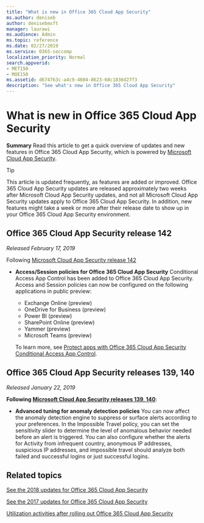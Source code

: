 ```yaml
---
title: "What is new in Office 365 Cloud App Security"
ms.author: deniseb
author: denisebmsft
manager: laurawi
ms.audience: Admin
ms.topic: reference
ms.date: 02/27/2019
ms.service: O365-seccomp
localization_priority: Normal
search.appverid:
- MET150
- MOE150
ms.assetid: d674763c-a4c9-4604-8623-68c1836d27f3
description: "See what's new in Office 365 Cloud App Security"
---
```


# What is new in Office 365 Cloud App Security

**Summary** Read this article to get a quick overview of updates and new features in Office 365 Cloud App Security, which is powered by [Microsoft Cloud App Security](https://aka.ms/whatiscas).
  
> [!TIP]
> This article is updated frequently, as features are added or improved. Office 365 Cloud App Security updates are released approximately two weeks after Microsoft Cloud App Security updates, and not all Microsoft Cloud App Security updates apply to Office 365 Cloud App Security. In addition, new features might take a week or more after their release date to show up in your Office 365 Cloud App Security environment.

## Office 365 Cloud App Security release 142

*Released February 17, 2019*

Following  [Microsoft Cloud App Security release 142](https://docs.microsoft.com/en-us/cloud-app-security/release-notes#cloud-app-security-release-142)

- **Access/Session policies for Office 365 Cloud App Security** Conditional Access App Control has been added to Office 365 Cloud App Security. Access and Session policies can now be configured on the following applications in public preview:
    - Exchange Online (preview)
    - OneDrive for Business (preview)
    - Power BI (preview)
    - SharePoint Online (preview)
    - Yammer (preview)
    - Microsoft Teams (preview)

    To learn more, see [Protect apps with Office 365 Cloud App Security Conditional Access App Control](ocas-conditional-access-app-control.md).

## Office 365 Cloud App Security releases 139, 140

*Released January 22, 2019*

**Following [Microsoft Cloud App Security releases 139, 140](https://docs.microsoft.com/cloud-app-security/release-notes#cloud-app-security-release-139-140)**:

- **Advanced tuning for anomaly detection policies** You can now affect the anomaly detection engine to suppress or surface alerts according to your preferences. In the Impossible Travel policy, you can set the sensitivity slider to determine the level of anomalous behavior needed before an alert is triggered. You can also configure whether the alerts for Activity from infrequent country, anonymous IP addresses, suspicious IP addresses, and impossible travel should analyze both failed and successful logins or just successful logins. 

## Related topics

[See the 2018 updates for Office 365 Cloud App Security](new-in-office-365-cas-2018.md)

[See the 2017 updates for Office 365 Cloud App Security](new-in-office-365-cas-2017.md)
    
[Utilization activities after rolling out Office 365 Cloud App Security](utilization-activities-for-ocas.md)